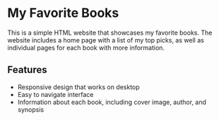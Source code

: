 # My Favorite Books

This is a simple HTML website that showcases my favorite books. The website includes a home page with a list of my top picks, as well as individual pages for each book with more information.

## Features

- Responsive design that works on desktop
- Easy to navigate interface
- Information about each book, including cover image, author, and synopsis
